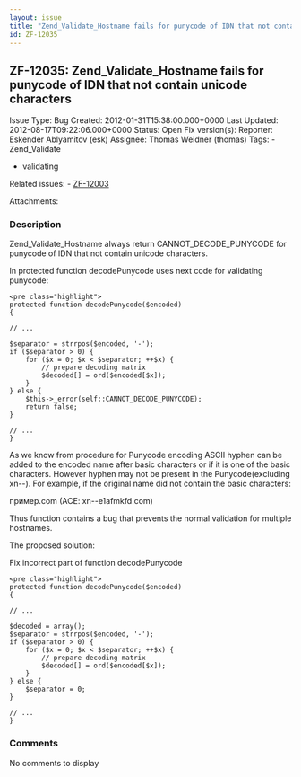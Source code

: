 ```yaml
---
layout: issue
title: "Zend_Validate_Hostname fails for punycode of IDN that not contain unicode characters"
id: ZF-12035
---
```


ZF-12035: Zend\_Validate\_Hostname fails for punycode of IDN that not contain unicode characters
------------------------------------------------------------------------------------------------

 Issue Type: Bug Created: 2012-01-31T15:38:00.000+0000 Last Updated: 2012-08-17T09:22:06.000+0000 Status: Open Fix version(s): 
 Reporter:  Eskender Ablyamitov (esk)  Assignee:  Thomas Weidner (thomas)  Tags: - Zend\_Validate
- validating
 
 Related issues: - [ZF-12003](/issues/browse/ZF-12003)
 
 Attachments: 
### Description

Zend\_Validate\_Hostname always return CANNOT\_DECODE\_PUNYCODE for punycode of IDN that not contain unicode characters.

In protected function decodePunycode uses next code for validating punycode:

 
    <pre class="highlight">
    protected function decodePunycode($encoded)
    {
    
    // ...
    
    $separator = strrpos($encoded, '-');
    if ($separator > 0) {
        for ($x = 0; $x < $separator; ++$x) {
            // prepare decoding matrix
            $decoded[] = ord($encoded[$x]);
        }
    } else {
        $this->_error(self::CANNOT_DECODE_PUNYCODE);
        return false;
    }
    
    // ...
    }


As we know from procedure for Punycode encoding ASCII hyphen can be added to the encoded name after basic characters or if it is one of the basic characters. However hyphen may not be present in the Punycode(excluding xn--). For example, if the original name did not contain the basic characters:

пример.com (ACE: xn--e1afmkfd.com)

Thus function contains a bug that prevents the normal validation for multiple hostnames.

The proposed solution:

Fix incorrect part of function decodePunycode

 
    <pre class="highlight">
    protected function decodePunycode($encoded)
    {
    
    // ...
    
    $decoded = array();
    $separator = strrpos($encoded, '-');
    if ($separator > 0) {
        for ($x = 0; $x < $separator; ++$x) {
            // prepare decoding matrix
            $decoded[] = ord($encoded[$x]);
        }
    } else {
        $separator = 0;
    }
    
    // ...
    }


 

 

### Comments

No comments to display